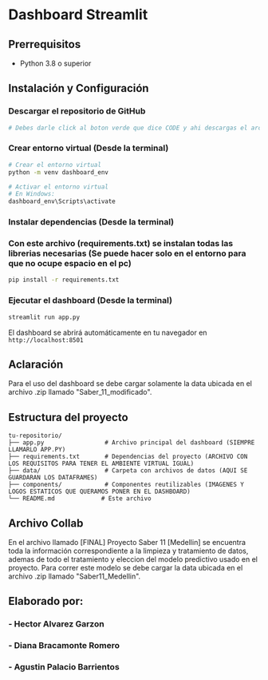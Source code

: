 # Dashboard Streamlit

## Prerrequisitos

- Python 3.8 o superior

## Instalación y Configuración


### Descargar el repositorio de GitHub
```bash
# Debes darle click al boton verde que dice CODE y ahi descargas el archivo .ZIP
```


### Crear entorno virtual (Desde la terminal)
```bash
# Crear el entorno virtual
python -m venv dashboard_env

# Activar el entorno virtual
# En Windows:
dashboard_env\Scripts\activate
```

### Instalar dependencias (Desde la terminal)
### Con este archivo (requirements.txt) se instalan todas las librerias necesarias (Se puede hacer solo en el entorno para que no ocupe espacio en el pc)
```bash
pip install -r requirements.txt
```

### Ejecutar el dashboard (Desde la terminal)
```bash
streamlit run app.py
```

El dashboard se abrirá automáticamente en tu navegador en `http://localhost:8501`

## Aclaración
Para el uso del dashboard se debe cargar solamente la data ubicada en el archivo .zip llamado "Saber_11_modificado".

## Estructura del proyecto

```
tu-repositorio/
├── app.py                 # Archivo principal del dashboard (SIEMPRE LLAMARLO APP.PY)
├── requirements.txt       # Dependencias del proyecto (ARCHIVO CON LOS REQUISITOS PARA TENER EL AMBIENTE VIRTUAL IGUAL)
├── data/                  # Carpeta con archivos de datos (AQUI SE GUARDARAN LOS DATAFRAMES)
├── components/            # Componentes reutilizables (IMAGENES Y LOGOS ESTATICOS QUE QUERAMOS PONER EN EL DASHBOARD)
└── README.md             # Este archivo
```
## Archivo Collab
En el archivo llamado [FINAL] Proyecto Saber 11 [Medellin] se encuentra toda la información correspondiente a la limpieza y tratamiento de datos,
 ademas de todo el tratamiento y eleccion del modelo predictivo usado en el proyecto. Para correr este modelo se debe cargar la data ubicada en el archivo .zip llamado "Saber11_Medellin".

## Elaborado por:
  ### - Hector Alvarez Garzon
  ### - Diana Bracamonte Romero
  ### - Agustin Palacio Barrientos
